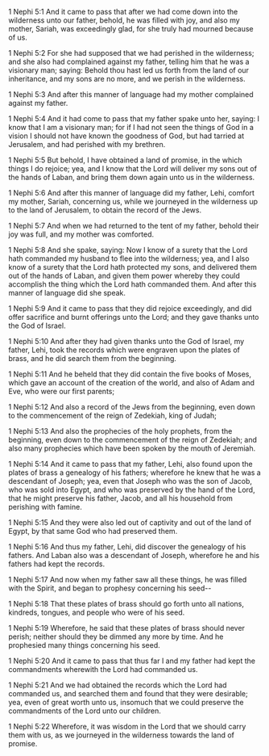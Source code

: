 1 Nephi 5:1 And it came to pass that after we had come down into the
wilderness unto our father, behold, he was filled with joy, and also my
mother, Sariah, was exceedingly glad, for she truly had mourned because
of us.

1 Nephi 5:2 For she had supposed that we had perished in the wilderness;
and she also had complained against my father, telling him that he was a
visionary man; saying: Behold thou hast led us forth from the land of
our inheritance, and my sons are no more, and we perish in the
wilderness.

1 Nephi 5:3 And after this manner of language had my mother complained
against my father.

1 Nephi 5:4 And it had come to pass that my father spake unto her,
saying: I know that I am a visionary man; for if I had not seen the
things of God in a vision I should not have known the goodness of God,
but had tarried at Jerusalem, and had perished with my brethren.

1 Nephi 5:5 But behold, I have obtained a land of promise, in the which
things I do rejoice; yea, and I know that the Lord will deliver my sons
out of the hands of Laban, and bring them down again unto us in the
wilderness.

1 Nephi 5:6 And after this manner of language did my father, Lehi,
comfort my mother, Sariah, concerning us, while we journeyed in the
wilderness up to the land of Jerusalem, to obtain the record of the
Jews.

1 Nephi 5:7 And when we had returned to the tent of my father, behold
their joy was full, and my mother was comforted.

1 Nephi 5:8 And she spake, saying: Now I know of a surety that the Lord
hath commanded my husband to flee into the wilderness; yea, and I also
know of a surety that the Lord hath protected my sons, and delivered
them out of the hands of Laban, and given them power whereby they could
accomplish the thing which the Lord hath commanded them. And after this
manner of language did she speak.

1 Nephi 5:9 And it came to pass that they did rejoice exceedingly, and
did offer sacrifice and burnt offerings unto the Lord; and they gave
thanks unto the God of Israel.

1 Nephi 5:10 And after they had given thanks unto the God of Israel, my
father, Lehi, took the records which were engraven upon the plates of
brass, and he did search them from the beginning.

1 Nephi 5:11 And he beheld that they did contain the five books of
Moses, which gave an account of the creation of the world, and also of
Adam and Eve, who were our first parents;

1 Nephi 5:12 And also a record of the Jews from the beginning, even down
to the commencement of the reign of Zedekiah, king of Judah;

1 Nephi 5:13 And also the prophecies of the holy prophets, from the
beginning, even down to the commencement of the reign of Zedekiah; and
also many prophecies which have been spoken by the mouth of Jeremiah.

1 Nephi 5:14 And it came to pass that my father, Lehi, also found upon
the plates of brass a genealogy of his fathers; wherefore he knew that
he was a descendant of Joseph; yea, even that Joseph who was the son of
Jacob, who was sold into Egypt, and who was preserved by the hand of the
Lord, that he might preserve his father, Jacob, and all his household
from perishing with famine.

1 Nephi 5:15 And they were also led out of captivity and out of the land
of Egypt, by that same God who had preserved them.

1 Nephi 5:16 And thus my father, Lehi, did discover the genealogy of his
fathers. And Laban also was a descendant of Joseph, wherefore he and his
fathers had kept the records.

1 Nephi 5:17 And now when my father saw all these things, he was filled
with the Spirit, and began to prophesy concerning his seed--

1 Nephi 5:18 That these plates of brass should go forth unto all
nations, kindreds, tongues, and people who were of his seed.

1 Nephi 5:19 Wherefore, he said that these plates of brass should never
perish; neither should they be dimmed any more by time. And he
prophesied many things concerning his seed.

1 Nephi 5:20 And it came to pass that thus far I and my father had kept
the commandments wherewith the Lord had commanded us.

1 Nephi 5:21 And we had obtained the records which the Lord had
commanded us, and searched them and found that they were desirable; yea,
even of great worth unto us, insomuch that we could preserve the
commandments of the Lord unto our children.

1 Nephi 5:22 Wherefore, it was wisdom in the Lord that we should carry
them with us, as we journeyed in the wilderness towards the land of
promise.

